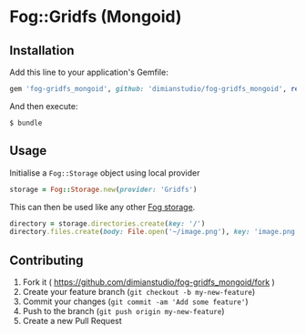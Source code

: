 # Fog::Gridfs (Mongoid)

## Installation

Add this line to your application's Gemfile:

```ruby
gem 'fog-gridfs_mongoid', github: 'dimianstudio/fog-gridfs_mongoid', require: 'fog/gridfs'
```

And then execute:

    $ bundle

## Usage

Initialise a `Fog::Storage` object using local provider

```ruby
storage = Fog::Storage.new(provider: 'Gridfs')
```

This can then be used like any other [Fog storage](http://fog.io/storage/).

```ruby
directory = storage.directories.create(key: '/')
directory.files.create(body: File.open('~/image.png'), key: 'image.png')
```

## Contributing

1. Fork it ( https://github.com/dimianstudio/fog-gridfs_mongoid/fork )
2. Create your feature branch (`git checkout -b my-new-feature`)
3. Commit your changes (`git commit -am 'Add some feature'`)
4. Push to the branch (`git push origin my-new-feature`)
5. Create a new Pull Request